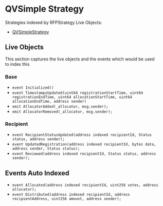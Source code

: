 # QVSimple Strategy

Strategies indexed by RFPStrategy Live Objects:
- [QVSimpleStrategy](https://github.com/allo-protocol/allo-v2/blob/main/contracts/strategies/qv-simple/QVSimpleStrategy.sol)

## Live Objects

This section captures the live objects and the events which would be used to index this

### Base

- `event Initialized()`
- `event TimestampsUpdated(uint64 registrationStartTime, uint64 registrationEndTime, uint64 allocationStartTime, uint64 allocationEndTime, address sender)`
- `emit AllocatorAdded(_allocator, msg.sender);`
- `emit AllocatorRemoved(_allocator, msg.sender);`

### Recipient

- `event RecipientStatusUpdated(address indexed recipientId, Status status, address sender);`
- `event UpdatedRegistration(address indexed recipientId, bytes data, address sender, Status status);`
- `event Reviewed(address indexed recipientId, Status status, address sender);`


## Events Auto Indexed

- `event Allocated(address indexed recipientId, uint256 votes, address allocator);`
- `event Distributed(address indexed recipientId, address recipientAddress, uint256 amount, address sender);`
